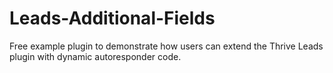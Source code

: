 # Leads-Additional-Fields
Free example plugin to demonstrate how users can extend the Thrive Leads plugin with dynamic autoresponder code.
